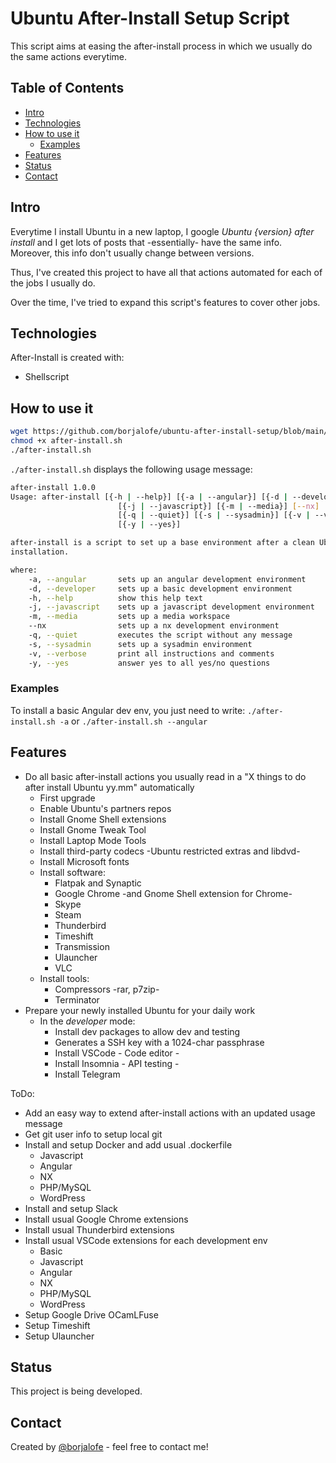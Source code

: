 # Ubuntu After-Install Setup Script

This script aims at easing the after-install process in which we usually do the
same actions everytime.

## Table of Contents

* [Intro](#intro)
* [Technologies](#technologies)
* [How to use it](#how-to-use-it)
  * [Examples](#examples)
* [Features](#features)
* [Status](#status)
* [Contact](#contact)

## Intro

Everytime I install Ubuntu in a new laptop, I google _Ubuntu {version} after
install_ and I get lots of posts that -essentially- have the same info.
Moreover, this info don't usually change between versions.

Thus, I've created this project to have all that actions automated for each of
the jobs I usually do.

Over the time, I've tried to expand this script's features to cover other jobs.

## Technologies

After-Install is created with:

* Shellscript

## How to use it

```bash
wget https://github.com/borjalofe/ubuntu-after-install-setup/blob/main/after-install.sh
chmod +x after-install.sh
./after-install.sh
```

`./after-install.sh` displays the following usage message:

```bash
after-install 1.0.0
Usage: after-install [{-h | --help}] [{-a | --angular}] [{-d | --developer}]
                        [{-j | --javascript}] [{-m | --media}] [--nx]
                        [{-q | --quiet}] [{-s | --sysadmin}] [{-v | --verbose}]
                        [{-y | --yes}]

after-install is a script to set up a base environment after a clean Ubuntu
installation.

where:
    -a, --angular       sets up an angular development environment
    -d, --developer     sets up a basic development environment
    -h, --help          show this help text
    -j, --javascript    sets up a javascript development environment
    -m, --media         sets up a media workspace
    --nx                sets up a nx development environment
    -q, --quiet         executes the script without any message
    -s, --sysadmin      sets up a sysadmin environment
    -v, --verbose       print all instructions and comments
    -y, --yes           answer yes to all yes/no questions
```

### Examples

To install a basic Angular dev env, you just need to write: `./after-install.sh -a` or `./after-install.sh --angular`

## Features

* Do all basic after-install actions you usually read in a "X things to do after install Ubuntu yy.mm" automatically
  * First upgrade
  * Enable Ubuntu's partners repos
  * Install Gnome Shell extensions
  * Install Gnome Tweak Tool
  * Install Laptop Mode Tools
  * Install third-party codecs -Ubuntu restricted extras and libdvd-
  * Install Microsoft fonts
  * Install software:
    * Flatpak and Synaptic
    * Google Chrome -and Gnome Shell extension for Chrome-
    * Skype
    * Steam
    * Thunderbird
    * Timeshift
    * Transmission
    * Ulauncher
    * VLC
  * Install tools:
    * Compressors -rar, p7zip-
    * Terminator
* Prepare your newly installed Ubuntu for your daily work
  * In the _developer_ mode:
    * Install dev packages to allow dev and testing
    * Generates a SSH key with a 1024-char passphrase
    * Install VSCode - Code editor -
    * Install Insomnia - API testing -
    * Install Telegram

ToDo:

* Add an easy way to extend after-install actions with an updated usage message
* Get git user info to setup local git
* Install and setup Docker and add usual .dockerfile
  * Javascript
  * Angular
  * NX
  * PHP/MySQL
  * WordPress
* Install and setup Slack 
* Install usual Google Chrome extensions
* Install usual Thunderbird extensions
* Install usual VSCode extensions for each development env
  * Basic
  * Javascript
  * Angular
  * NX
  * PHP/MySQL
  * WordPress
* Setup Google Drive OCamLFuse
* Setup Timeshift
* Setup Ulauncher

## Status

This project is being developed.

## Contact

Created by [@borjalofe](https://github.com/borjalofe) - feel free to contact me!

